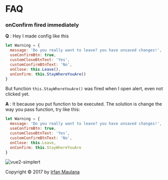 # FAQ

### onConfirm fired immediately

**Q** : Hey I made config like this

```js
let Warning = {
  message: 'Do you really want to leave? you have unsaved changes!',
  useConfirmBtn: true,
  customCloseBtnText: 'Yes',
  customConfirmBtnText: 'No',
  onClose: this.Leave(),
  onConfirm: this.StayWhereYouAre()
}
```

But function `this.StayWhereYouAre()` was fired when I open alert, even not clicked yet.

**A** : It because you put function to be executed.
The solution is change the way you pass function, try like this:

```js
let Warning = {
  message: 'Do you really want to leave? you have unsaved changes!',
  useConfirmBtn: true,
  customCloseBtnText: 'Yes',
  customConfirmBtnText: 'No',
  onClose: this.Leave,
  onConfirm: this.StayWhereYouAre
}
```

![vue2-simplert](https://mazipan.github.io/vue2-simplert/images/vue2-simplert-logo.png)

Copyright © 2017 by [Irfan Maulana](https://github.com/mazipan/)
